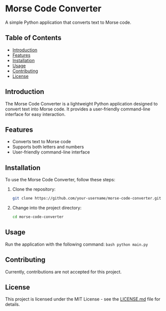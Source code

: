 # Morse Code Converter

A simple Python application that converts text to Morse code.

## Table of Contents

- [Introduction](#introduction)
- [Features](#features)
- [Installation](#installation)
- [Usage](#usage)
- [Contributing](#contributing)
- [License](#license)

## Introduction

The Morse Code Converter is a lightweight Python application designed to convert text into Morse code. It provides a user-friendly command-line interface for easy interaction.

## Features

- Converts text to Morse code
- Supports both letters and numbers
- User-friendly command-line interface

## Installation

To use the Morse Code Converter, follow these steps:

1. Clone the repository:
   ```bash
   git clone https://github.com/your-username/morse-code-converter.git
2. Change into the project directory:
   ```bash
   cd morse-code-converter

## Usage

Run the application with the following command:
    ```bash
    python main.py```

## Contributing

Currently, contributions are not accepted for this project.

## License

This project is licensed under the MIT License - see the [LICENSE.md](LICENSE.md) file for details.